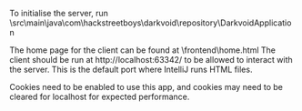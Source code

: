 To initialise the server, run \src\main\java\com\hackstreetboys\darkvoid\repository\DarkvoidApplication

The home page for the client can be found at \frontend\home.html
The client should be run at http://localhost:63342/ to be allowed to interact with the server. This is the default port where IntelliJ runs HTML files.

Cookies need to be enabled to use this app, and cookies may need to be cleared for localhost for expected performance.